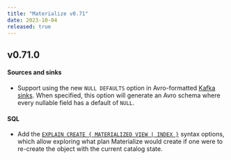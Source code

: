 ```yaml
---
title: "Materialize v0.71"
date: 2023-10-04
released: true
---
```


## v0.71.0

[//]: # "NOTE(morsapaes) v0.71 shipped setting configuration parameters for roles
behind a feature flag."

#### Sources and sinks

* Support using the new `NULL DEFAULTS` option in Avro-formatted [Kafka sinks](/sql/create-sink/).
When specified, this option will generate an Avro schema where every nullable
field has a default of `NULL`.

#### SQL

* Add the [`EXPLAIN CREATE { MATERIALIZED VIEW | INDEX }`](/sql/explain-plan/#explained-object)
syntax options, which allow exploring what plan Materialize would create if one
were to re-create the object with the current catalog state.
